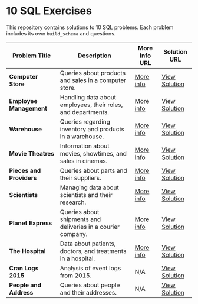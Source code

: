 # 10 SQL Exercises

This repository contains solutions to 10 SQL problems. Each problem includes its own `build_schema` and questions.


| Problem Title                | Description                                                   | More Info URL                                                                           | Solution URL                                                                                 |
|------------------------------|---------------------------------------------------------------|----------------------------------------------------------------------------------------|----------------------------------------------------------------------------------------------|
| **Computer Store**           | Queries about products and sales in a computer store.        | [More info](https://en.wikibooks.org/wiki/SQL_Exercises/The_computer_store)          | [View Solution](https://github.com/haroldeustaquio/SQL-Coding-Challenges/blob/main/10%20SQL%20Exercises/Exercise%201/1_questions.sql) |
| **Employee Management**      | Handling data about employees, their roles, and departments. | [More info](https://en.wikibooks.org/wiki/SQL_Exercises/Employee_management)         | [View Solution](https://github.com/haroldeustaquio/SQL-Coding-Challenges/blob/main/10%20SQL%20Exercises/Exercise%202/2_questions.sql) |
| **Warehouse**                | Queries regarding inventory and products in a warehouse.     | [More info](https://en.wikibooks.org/wiki/SQL_Exercises/The_warehouse)              | [View Solution](https://github.com/haroldeustaquio/SQL-Coding-Challenges/blob/main/10%20SQL%20Exercises/Exercise%203/3_questions.sql) |
| **Movie Theatres**          | Information about movies, showtimes, and sales in cinemas.   | [More info](https://en.wikibooks.org/wiki/SQL_Exercises/Movie_theatres)             | [View Solution](https://github.com/haroldeustaquio/SQL-Coding-Challenges/blob/main/10%20SQL%20Exercises/Exercise%204/4_questions.sql) |
| **Pieces and Providers**     | Queries about parts and their suppliers.                     | [More info](https://en.wikibooks.org/wiki/SQL_Exercises/Pieces_and_providers)       | [View Solution](https://github.com/haroldeustaquio/SQL-Coding-Challenges/blob/main/10%20SQL%20Exercises/Exercise%205/5_build_schema.sql) |
| **Scientists**               | Managing data about scientists and their research.           | [More info](https://en.wikibooks.org/wiki/SQL_Exercises/Scientists)                 | [View Solution](https://github.com/haroldeustaquio/SQL-Coding-Challenges/blob/main/10%20SQL%20Exercises/Exercise%206/6_questions.sql) |
| **Planet Express**           | Queries about shipments and deliveries in a courier company. | [More info](https://en.wikibooks.org/wiki/SQL_Exercises/Planet_Express)             | [View Solution](https://github.com/haroldeustaquio/SQL-Coding-Challenges/blob/main/10%20SQL%20Exercises/Exercise%207/7_questions.sql) |
| **The Hospital**             | Data about patients, doctors, and treatments in a hospital.  | [More info](https://en.wikibooks.org/wiki/SQL_Exercises/The_Hospital)               | [View Solution](https://github.com/haroldeustaquio/SQL-Coding-Challenges/blob/main/10%20SQL%20Exercises/Exercise%208/8_questions.sql) |
| **Cran Logs 2015**           | Analysis of event logs from 2015.                            | N/A                                                                                    | [View Solution](https://github.com/haroldeustaquio/SQL-Coding-Challenges/blob/main/10%20SQL%20Exercises/Exercise%209/9_questions.sql) |
| **People and Address**       | Queries about people and their addresses.                    | N/A                                                                                    | [View Solution](https://github.com/haroldeustaquio/SQL-Coding-Challenges/blob/main/10%20SQL%20Exercises/Exercise%2010/10_questions.sql) |